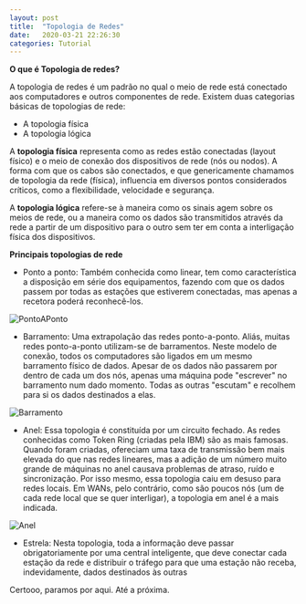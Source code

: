 ```yaml
---
layout: post
title:  "Topologia de Redes"
date:   2020-03-21 22:26:30
categories: Tutorial
---
```






**O que é Topologia de redes?**

A topologia de redes é um padrão no qual o meio de rede está conectado aos computadores e outros componentes de rede.
Existem duas categorias básicas de topologias de rede:

* A topologia física
* A topologia lógica

A **topologia física** representa como as redes estão conectadas (layout físico) e o meio de conexão dos dispositivos de rede (nós ou nodos). A forma com que os cabos são conectados, e que genericamente chamamos de topologia da rede (física), influencia em diversos pontos considerados críticos, como a flexibilidade, velocidade e segurança.

A **topologia lógica** refere-se à maneira como os sinais agem sobre os meios de rede, ou a maneira como os dados são transmitidos através da rede a partir de um dispositivo para o outro sem ter em conta a interligação física dos dispositivos.

**Principais topologias de rede**

* Ponto a ponto: Também conhecida como linear, tem como característica
a disposição em série dos equipamentos, fazendo com que os dados passem
por todas as estações que estiverem conectadas, mas apenas a recetora poderá
reconhecê-los.

![PontoAPonto](https://i.imgur.com/mpJxzdx.png) 

* Barramento: Uma extrapolação das redes ponto-a-ponto. Aliás, muitas
redes ponto-a-ponto utilizam-se de barramentos. Neste modelo de conexão, todos
os computadores são ligados em um mesmo barramento físico de dados. Apesar
de os dados não passarem por dentro de cada um dos nós, apenas uma
máquina pode "escrever" no barramento num dado momento. Todas as outras
"escutam" e recolhem para si os dados destinados a elas.

![Barramento](https://i.imgur.com/YLHaNat.png)

* Anel: Essa topologia é constituída por um circuito fechado. As redes conhecidas como Token Ring (criadas pela IBM) são as mais famosas. Quando foram criadas, ofereciam uma taxa de transmissão bem mais elevada do que nas redes lineares, mas a adição de um número muito grande de máquinas no anel causava problemas de atraso, ruído e sincronização. Por isso mesmo, essa topologia caiu em desuso para redes locais. Em WANs, pelo contrário, como são poucos nós (um de cada rede local que se quer interligar), a topologia em anel é a mais indicada.

![Anel](https://i.imgur.com/nn1XMfq.jpg)
 
* Estrela: Nesta topologia, toda a informação deve passar obrigatoriamente por uma central inteligente, que deve conectar cada estação da rede e distribuir o tráfego para que uma estação não receba, indevidamente, dados destinados às outras





Certooo, paramos por aqui. Até a próxima.
